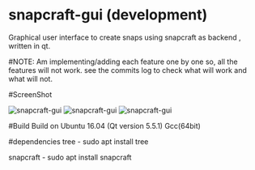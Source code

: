 # snapcraft-gui (development)
Graphical user interface to create snaps using snapcraft as backend , written in qt.

#NOTE:
Am implementing/adding each feature one by one so, all the features will not work. see the commits log to check what will work and what will not.

#ScreenShot

![snapcraft-gui](https://github.com/keshavbhatt/snapcraft-gui/blob/master/screenshots/sc1.png?raw=true)
![snapcraft-gui](https://github.com/keshavbhatt/snapcraft-gui/blob/master/screenshots/sc2.png?raw=true)
![snapcraft-gui](https://github.com/keshavbhatt/snapcraft-gui/blob/master/screenshots/sc3.png?raw=true)

#Build
Build on Ubuntu 16.04 (Qt version 5.5.1) Gcc(64bit)

#dependencies
tree - sudo apt install tree

snapcraft - sudo apt install snapcraft 

